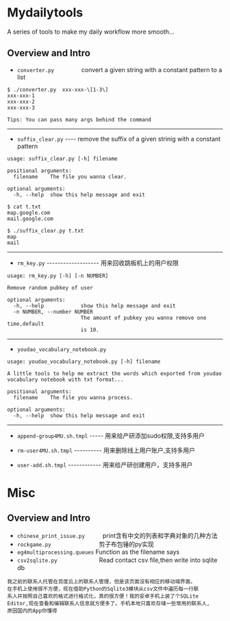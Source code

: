 # Mydailytools
A series of tools to make my daily workflow more smooth...  

## Overview and Intro
- `converter.py` &emsp;&emsp;&emsp;&emsp; convert a given string with a constant pattern to a list
```
$ ./converter.py  xxx-xxx-\[1-3\]
xxx-xxx-1
xxx-xxx-2
xxx-xxx-3  

Tips: You can pass many args behind the command
```  
-----------

- `suffix_clear.py` ---- remove the suffix of a given strinig with a constant pattern
```
usage: suffix_clear.py [-h] filename

positional arguments:
  filename    The file you wanna clear.

optional arguments:
  -h, --help  show this help message and exit

$ cat t.txt
map.google.com
mail.google.com

$ ./suffix_clear.py t.txt
map
mail
```  
------------   

- `rm_key.py` ------------------- 用来回收跳板机上的用户权限  
```
usage: rm_key.py [-h] [-n NUMBER]

Remove random pubkey of user

optional arguments:
  -h, --help            show this help message and exit
  -n NUMBER, --number NUMBER
                        The amount of pubkey you wanna remove one time,default
                        is 10.
```
------------
- `youdao_vocabulary_notebook.py`
```
usage: youdao_vocabulary_notebook.py [-h] filename

A little tools to help me extract the words which exported from youdao
vocabulary notebook with txt format...

positional arguments:
  filename    The file you wanna process.

optional arguments:
  -h, --help  show this help message and exit
```
------------
- `append-group4MU.sh.tmpl` ----- 用来给产研添加sudo权限,支持多用户  

- `rm-user4MU.sh.tmpl` ---------- 用来删除线上用户账户,支持多用户  

- `user-add.sh.tmpl` ------------ 用来给产研创建用户，支持多用户         

# Misc

## Overview and Intro
- `chinese_print_issue.py`　　　print含有中文的列表和字典对象的几种方法
- `rockgame.py`　　　　　　　　剪子布包锤的py实现
- `eg4multiprocessing.queues`  Function as the filename says
- `csv2sqlite.py`　　　　　　　Read contact csv file,then write into sqlite db
```
我之前的联系人托管在百度云上的联系人管理，但是该页面没有相应的移动端界面，
在手机上使用很不方便，现在借助Python的Sqlite3模块从csv文件中遍历每一行联
系人并按照自己喜欢的格式进行格式化，真的很方便！我的安卓手机上装了个SQLite
Editor,现在查看和编辑联系人信息就方便多了。手机本地只喜欢存储一些常用的联系人,  
原因国内的App你懂得
```
